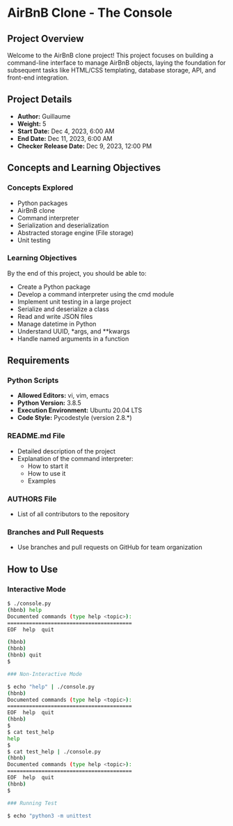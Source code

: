 # AirBnB Clone - The Console

## Project Overview

Welcome to the AirBnB clone project! This project focuses on building a command-line interface to manage AirBnB objects, laying the foundation for subsequent tasks like HTML/CSS templating, database storage, API, and front-end integration.

## Project Details

- **Author:** Guillaume
- **Weight:** 5
- **Start Date:** Dec 4, 2023, 6:00 AM
- **End Date:** Dec 11, 2023, 6:00 AM
- **Checker Release Date:** Dec 9, 2023, 12:00 PM

## Concepts and Learning Objectives

### Concepts Explored

- Python packages
- AirBnB clone
- Command interpreter
- Serialization and deserialization
- Abstracted storage engine (File storage)
- Unit testing

### Learning Objectives

By the end of this project, you should be able to:

- Create a Python package
- Develop a command interpreter using the cmd module
- Implement unit testing in a large project
- Serialize and deserialize a class
- Read and write JSON files
- Manage datetime in Python
- Understand UUID, *args, and **kwargs
- Handle named arguments in a function

## Requirements

### Python Scripts

- **Allowed Editors:** vi, vim, emacs
- **Python Version:** 3.8.5
- **Execution Environment:** Ubuntu 20.04 LTS
- **Code Style:** Pycodestyle (version 2.8.*)

### README.md File

- Detailed description of the project
- Explanation of the command interpreter:
  - How to start it
  - How to use it
  - Examples

### AUTHORS File

- List of all contributors to the repository

### Branches and Pull Requests

- Use branches and pull requests on GitHub for team organization

## How to Use

### Interactive Mode

```bash
$ ./console.py
(hbnb) help
Documented commands (type help <topic>):
========================================
EOF  help  quit

(hbnb)
(hbnb)
(hbnb) quit
$

### Non-Interactive Mode

$ echo "help" | ./console.py
(hbnb)
Documented commands (type help <topic>):
========================================
EOF  help  quit
(hbnb)
$
$ cat test_help
help
$
$ cat test_help | ./console.py
(hbnb)
Documented commands (type help <topic>):
========================================
EOF  help  quit
(hbnb)
$

### Running Test

$ echo "python3 -m unittest 
